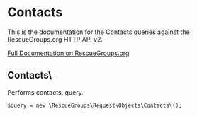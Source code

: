 # Contacts

This is the documentation for the Contacts queries against the RescueGroups.org HTTP API v2.

[Full Documentation on RescueGroups.org](https://userguide.rescuegroups.org/display/APIDG/Object+definitions#Objectdefinitions-contacts)

## Contacts\

Performs contacts. query.

    $query = new \RescueGroups\Request\Objects\Contacts\();


